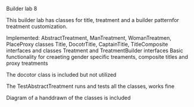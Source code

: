 Builder lab 8

This builder lab has classes for title, treatment and a builder patternfor treatment customization.

Implemented:
AbstractTreatment, ManTreatment, WomanTreatmen, PlaceProxy classes
Title, DocotrTitle, CaptainTitle, TitleComposite interfaces and classes
Treatment and TreatmentBuilder interfaces
Basic functionality for creaeting gender specific treaments, composite titles and proxy treatments

The docotor class is included but not utilized

The TestAbstractTreatment runs and tests all the classes, works fine

Diagram of a handdrawn of the classes is included

